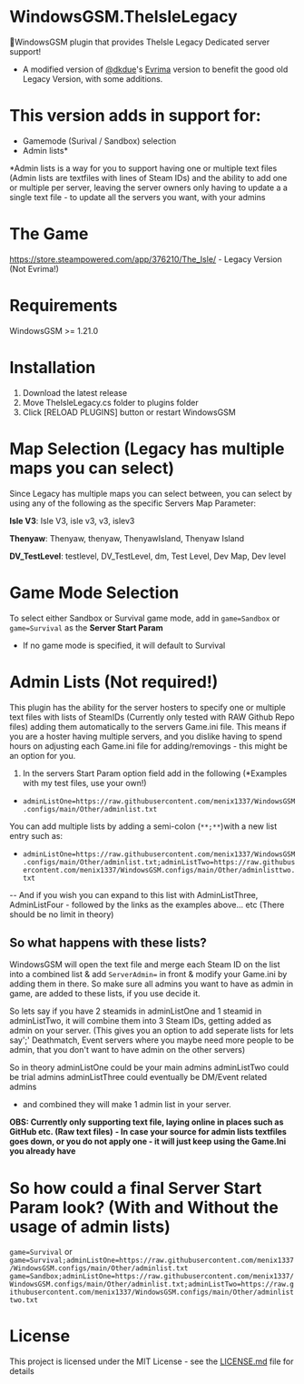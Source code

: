 # WindowsGSM.TheIsleLegacy

🧩WindowsGSM plugin that provides TheIsle Legacy Dedicated server support!

- A modified version of [@dkdue](https://www.github.com/dkdue)'s [Evrima](https://github.com/dkdue/WindowsGSM.TheIsle) version to benefit the good old Legacy Version, with some additions.

# This version adds in support for:

- Gamemode (Surival / Sandbox) selection
- Admin lists\*

\*Admin lists is a way for you to support having one or multiple text files (Admin lists are textfiles with lines of Steam IDs) and the ability to add one or multiple per server, leaving the server owners only having to update a a single text file - to update all the servers you want, with your admins

# The Game

https://store.steampowered.com/app/376210/The_Isle/ - Legacy Version (Not Evrima!)

# Requirements

WindowsGSM >= 1.21.0

# Installation

1. Download the latest release
2. Move TheIsleLegacy.cs folder to plugins folder
3. Click [RELOAD PLUGINS] button or restart WindowsGSM

# Map Selection (Legacy has multiple maps you can select)

Since Legacy has multiple maps you can select between, you can select by using any of the following as the specific Servers Map Parameter:

**Isle V3**: Isle V3, isle v3, v3, islev3

**Thenyaw**: Thenyaw, thenyaw, ThenyawIsland, Thenyaw Island

**DV_TestLevel**: testlevel, DV_TestLevel, dm, Test Level, Dev Map, Dev level

# Game Mode Selection

To select either Sandbox or Survival game mode, add in `game=Sandbox` or `game=Survival` as the **Server Start Param**

- If no game mode is specified, it will default to Survival

# Admin Lists (Not required!)

This plugin has the ability for the server hosters to specify one or multiple text files with lists of SteamIDs (Currently only tested with RAW Github Repo files) adding them automatically to the servers Game.ini file.
This means if you are a hoster having multiple servers, and you dislike having to spend hours on adjusting each Game.ini file for adding/removings - this might be an option for you.

1. In the servers Start Param option field add in the following (\*Examples with my test files, use your own!)

- `adminListOne=https://raw.githubusercontent.com/menix1337/WindowsGSM.configs/main/Other/adminlist.txt`

You can add multiple lists by adding a semi-colon (`**;**`)with a new list entry such as:

- `adminListOne=https://raw.githubusercontent.com/menix1337/WindowsGSM.configs/main/Other/adminlist.txt;adminListTwo=https://raw.githubusercontent.com/menix1337/WindowsGSM.configs/main/Other/adminlisttwo.txt`

-- And if you wish you can expand to this list with AdminListThree, AdminListFour - followed by the links as the examples above... etc (There should be no limit in theory)

## So what happens with these lists?

WindowsGSM will open the text file and merge each Steam ID on the list into a combined list & add `ServerAdmin=` in front & modify your Game.ini by adding them in there.
So make sure all admins you want to have as admin in game, are added to these lists, if you use decide it.

So lets say if you have 2 steamids in adminListOne and 1 steamid in adminListTwo, it will combine them into 3 Steam IDs, getting added as admin on your server.
(This gives you an option to add seperate lists for lets say';' Deathmatch, Event servers where you maybe need more people to be admin, that you don't want to have admin on the other servers)

So in theory adminListOne could be your main admins
adminListTwo could be trial admins
adminListThree could eventually be DM/Event related admins

- and combined they will make 1 admin list in your server.

**OBS: Currently only supporting text file, laying online in places such as GitHub etc. (Raw text files)**
**- In case your source for admin lists textfiles goes down, or you do not apply one - it will just keep using the Game.Ini you already have**

# So how could a final Server Start Param look? (With and Without the usage of admin lists)

`game=Survival` or
`game=Survival;adminListOne=https://raw.githubusercontent.com/menix1337/WindowsGSM.configs/main/Other/adminlist.txt`
`game=Sandbox;adminListOne=https://raw.githubusercontent.com/menix1337/WindowsGSM.configs/main/Other/adminlist.txt;adminListTwo=https://raw.githubusercontent.com/menix1337/WindowsGSM.configs/main/Other/adminlisttwo.txt`

# License

This project is licensed under the MIT License - see the <a href="https://github.com/menix1337/WindowsGSM.TheIsleLegacy/blob/main/LICENSE">LICENSE.md</a> file for details
